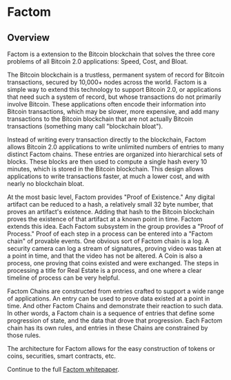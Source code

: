 Factom
=============

Overview
--------

Factom is a extension to the Bitcoin blockchain that solves the three core problems of all Bitcoin 2.0 applications: Speed, Cost, and Bloat.

The Bitcoin blockchain is a trustless, permanent system of record for Bitcoin transactions, secured by 10,000+ nodes across the world. Factom is a simple way to extend this technology to support Bitcoin 2.0, or applications that need such a system of record, but whose transactions do not primarily involve Bitcoin.  These applications often encode their information into Bitcoin transactions, which may be slower, more expensive, and add many transactions to the Bitcoin blockchain that are not actually Bitcoin transactions (something many call "blockchain bloat"). 

Instead of writing every transaction directly to the blockchain, Factom allows Bitcoin 2.0 applications to write unlimited numbers of entries to many distinct Factom chains.  These entries are organized into hierarchical sets of blocks. These blocks are then used to compute a single hash every 10 minutes, which is stored in the Bitcoin blockchain. This design allows applications to write transactions faster, at much a lower cost, and with nearly no blockchain bloat. 

At the most basic level, Factom provides "Proof of Existence."  Any digital artifact can be reduced to a hash, a relatively small 32 byte number, that proves an artifact's existence.  Adding that hash to the Bitcoin blockchain proves the existence of that artifact at a known point in time.  Factom extends this idea.  Each Factom subsystem in the group provides a "Proof of Process."  Proof of each step in a process can be entered into a "Factom chain" of provable events.  One obvious sort of Factom chain is a log.  A security camera can log a stream of signatures, proving video was taken at a point in time, and that the video has not be altered.  A Coin is also a process, one proving that coins existed and were exchanged.  The steps in processing a title for Real Estate is a process, and one where a clear timeline of process can be very helpful.  

Factom Chains are constructed from entries crafted to support a wide range of applications.  An entry can be used to prove data existed at a point in time.  And other Factom Chains and demonstrate their reaction to such data.  In other words, a Factom chain is a sequence of entries that define some progression of state, and the data that drove that progression.  Each Factom chain has its own rules, and entries in these Chains are constrained by those rules.  

The architecture for Factom allows for the easy construction of tokens or coins, securities, smart contracts, etc.

Continue to the full [Factom whitepaper](https://github.com/FactomProject/FactomDocs/blob/master/whitepaper.md).  
